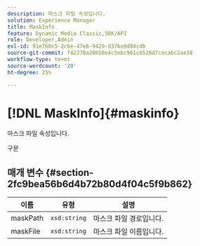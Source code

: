 ```yaml
---
description: 마스크 파일 속성입니다.
solution: Experience Manager
title: MaskInfo
feature: Dynamic Media Classic,SDK/API
role: Developer,Admin
exl-id: 91e760c5-2c6e-47e6-9429-d37ba9d84cdb
source-git-commit: f42378a20b58e4c5ebc961c6526d7cecabc2ae38
workflow-type: tm+mt
source-wordcount: '20'
ht-degree: 25%

---
```


# [!DNL MaskInfo]{#maskinfo}

마스크 파일 속성입니다.

구문

## 매개 변수 {#section-2fc9bea56b6d4b72b80d4f04c5f9b862}

| 이름 | 유형 | 설명 |
|---|---|---|
| maskPath | `xsd:string` | 마스크 파일 경로입니다. |
| maskFile | `xsd:string` | 마스크 파일 이름입니다. |
